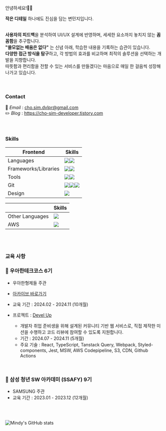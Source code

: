 안녕하세요!👋🏻<br/>

**작은 디테일** 하나에도 진심을 담는 변민지입니다.<br/><br/>

**사용자의 피드백**을 분석하여 UI/UX 설계에 반영하며, 세세한 요소까지 놓치지 않는 **꼼꼼함**을 추구합니다.<br/>
**"쓸모없는 배움은 없다"** 는 신념 아래, 학습한 내용을 기록하는 습관이 있습니다.<br/>
**다양한 접근 방식을 탐구**하고, 각 방법의 효과를 비교하며 최적의 솔루션을 선택하는 개발을 지향합니다.<br/>
따뜻함과 편리함을 전할 수 있는 서비스를 만들겠다는 마음으로 매일 한 걸음씩 성장해 나가고 있습니다.<br/>
<br/><br/>




### Contact

📩 _Email_ : cho.sim.dvlpr@gmail.com<br/>
✏️ _Blog_ : https://cho-sim-developer.tistory.com<br/>
<br/><br/>

### Skills
|Frontend | Skills|
|--|-----|
| Languages | <img src="https://img.shields.io/badge/JavaScript-F7DF1E?style=for-the-badge&logo=JavaScript&logoColor=white"><img src="https://img.shields.io/badge/TypeScript-007ACC?style=for-the-badge&logo=typescript&logoColor=white">|
| Frameworks/Libraries | <img src="https://img.shields.io/badge/React-20232A?style=for-the-badge&logo=react&logoColor=61DAFB"><img src="https://img.shields.io/badge/React_Native-20232A?style=for-the-badge&logo=react&logoColor=61DAFB">|
| Tools | <img src="https://img.shields.io/badge/Jest-C21325?style=for-the-badge&logo=jest&logoColor=white"><img src="https://img.shields.io/badge/Storybook-FF4785?style=for-the-badge&logo=storybook&logoColor=white"> |
| Git | <img src="https://img.shields.io/badge/GitHub-100000?style=for-the-badge&logo=github&logoColor=white"><img src="https://img.shields.io/badge/githubactions-2088FF?style=for-the-badge&logo=githubactions&logoColor=white"><img src="https://img.shields.io/badge/GitLab-330F63?style=for-the-badge&logo=gitlab&logoColor=white">|
| Design | <img src="https://img.shields.io/badge/Figma-F24E1E?style=for-the-badge&logo=figma&logoColor=white"> |


| | Skills|
|--|-----|
| Other Languages | <img src="https://img.shields.io/badge/Python-3776AB?style=for-the-badge&logo=python&logoColor=white"> |
| AWS | <img src="https://img.shields.io/badge/Amazon-232F3E?style=for-the-badge&logo=amazonwebservices&logoColor=white">

<br/><br/>

### 교육 사항

### **🚀 우아한테크코스 6기**
- 우아한형제들 주관
- [아카이브 바로가기](https://github.com/chosim-dvlpr/Woowacourse-Archive)

- 교육 기간 : 2024.02 - 2024.11 (10개월)
- 프로젝트 : [Devel Up](https://github.com/woowacourse-teams/2024-devel-up/tree/dev)
  - 개발자 취업 준비생을 위해 설계된 커뮤니티 기반 웹 서비스로, 직접 제작한 미션을 수행하고 코드 리뷰에 참여할 수 있도록 지원합니다.
  - 기간 : 2024.07 - 2024.11 (5개월)
  - 주요 기술 : React, TypeScript, Tanstack Query, Webpack, Styled-components, Jest, MSW, AWS Codepipeline, S3, CDN, Github Actions

<br/>

### **🐳 삼성 청년 SW 아카데미 (SSAFY) 9기**
- SAMSUNG 주관
- 교육 기간 : 2023.01 - 2023.12 (12개월)
 
<br/>
<br/>

![Mindy's GitHub stats](https://github-readme-stats.vercel.app/api?username=chosim-dvlpr&show_icons=true&theme=bear)
